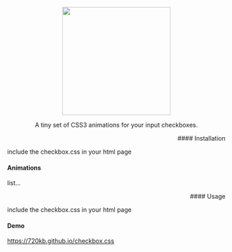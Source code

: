 <p align="center">
<img src="https://raw.githubusercontent.com/720kb/checkbox.css/gh-pages/logo.png" width="250"/>
</p>
<p align="center" style="text-align:center">
A tiny set of CSS3 animations for your input checkboxes.
</p>
<p align="right" style="text-align:right">
#### Installation

include the checkbox.css in your html page
</p>

#### Animations

list...


<p align="right" style="text-align:right">
#### Usage

include the checkbox.css in your html page
</p>

#### Demo

https://720kb.github.io/checkbox.css